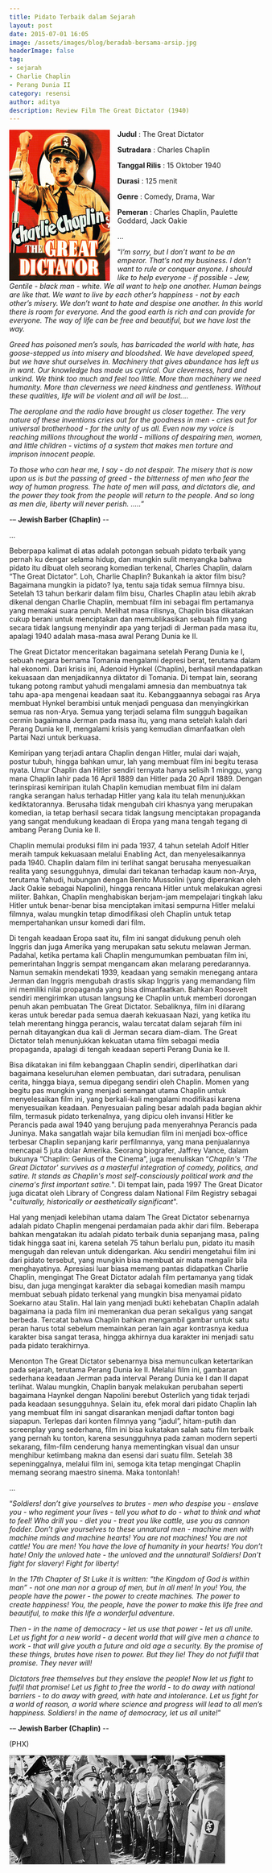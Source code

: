 ```yaml
---
title: Pidato Terbaik dalam Sejarah
layout: post
date: 2015-07-01 16:05
image: /assets/images/blog/beradab-bersama-arsip.jpg
headerImage: false
tag:
- sejarah
- Charlie Chaplin
- Perang Dunia II
category: resensi
author: aditya
description: Review Film The Great Dictator (1940)
---
```

<img class="image" src="/assets/images/film/the-great-dictator.jpg" alt="cover film The Great Dictator" height="300px" align="left" style="PADDING-RIGHT: 15px;">

__Judul__                   : The Great Dictator

__Sutradara__            : Charles Chaplin

__Tanggal Rilis__       : 15 Oktober 1940

__Durasi__                 : 125 menit

__Genre__                 : Comedy, Drama, War

__Pemeran__            : Charles Chaplin, Paulette Goddard, Jack Oakie

...

“_I’m sorry, but I don’t want to be an emperor. That’s not my business. I don’t want to rule or conquer anyone. I should like to help everyone - if possible - Jew, Gentile - black man - white. We all want to help one another. Human beings are like that. We want to live by each other’s happiness - not by each other’s misery. We don’t want to hate and despise one another. In this world there is room for everyone. And the good earth is rich and can provide for everyone. The way of life can be free and beautiful, but we have lost the way._

_Greed has poisoned men’s souls, has barricaded the world with hate, has goose-stepped us into misery and bloodshed. We have developed speed, but we have shut ourselves in. Machinery that gives abundance has left us in want. Our knowledge has made us cynical. Our cleverness, hard and unkind. We think too much and feel too little. More than machinery we need humanity. More than cleverness we need kindness and gentleness. Without these qualities, life will be violent and all will be lost...._

_The aeroplane and the radio have brought us closer together. The very nature of these inventions cries out for the goodness in men - cries out for universal brotherhood - for the unity of us all. Even now my voice is reaching millions throughout the world - millions of despairing men, women, and little children - victims of a system that makes men torture and imprison innocent people._

_To those who can hear me, I say - do not despair. The misery that is now upon us is but the passing of greed - the bitterness of men who fear the way of human progress. The hate of men will pass, and dictators die, and the power they took from the people will return to the people. And so long as men die, liberty will never perish. ....._” 

-– __Jewish Barber (Chaplin)__ --

...

Beberpapa kalimat di atas adalah potongan sebuah pidato terbaik yang pernah ku dengar selama hidup, dan mungkin sulit menyangka bahwa pidato itu dibuat oleh seorang komedian terkenal, Charles Chaplin, dalam “The Great Dictator”. Loh, Charlie Chaplin? Bukankah ia aktor film bisu? Bagaimana mungkin ia pidato? Iya, tentu saja tidak semua filmnya bisu. Setelah 13 tahun berkarir dalam film bisu, Charles Chaplin atau lebih akrab dikenal dengan Charlie Chaplin, membuat film ini sebagai flm pertamanya yang memakai suara penuh. Melihat masa rilisnya, Chaplin bisa dikatakan cukup berani untuk menciptakan dan memublikasikan sebuah film yang secara tidak langsung menyindir apa yang terjadi di Jerman pada masa itu, apalagi 1940 adalah masa-masa awal Perang Dunia ke II.

The Great Dictator menceritakan bagaimana setelah Perang Dunia ke I, sebuah negara bernama Tomania mengalami depresi berat, terutama dalam hal ekonomi. Dari krisis ini, Adenoid Hynkel (Chaplin), berhasil mendapatkan kekuasaan dan menjadikannya diktator di Tomania. Di tempat lain, seorang tukang potong rambut yahudi mengalami amnesia dan membuatnya tak tahu apa-apa mengenai keadaan saat itu. Kebanggaannya sebagai ras Arya membuat Hynkel berambisi untuk menjadi penguasa dan menyingkirkan semua ras non-Arya. Semua yang terjadi selama film sungguh bagaikan cermin bagaimana Jerman pada masa itu, yang mana setelah kalah dari Perang Dunia ke II, mengalami krisis yang kemudian dimanfaatkan oleh Partai Nazi untuk berkuasa.

Kemiripan yang terjadi antara Chaplin dengan Hitler, mulai dari wajah, postur tubuh, hingga bahkan umur, lah yang membuat film ini begitu terasa nyata. Umur Chaplin dan Hitler sendiri ternyata hanya selisih 1 minggu, yang mana Chaplin lahir pada 16 April 1889 dan Hitler pada 20 April 1889. Dengan terinspirasi kemiripan itulah Chaplin kemudian membuat film ini dalam rangka serangan halus terhadap Hitler yang kala itu telah menunjukkan kediktatorannya. Berusaha tidak mengubah ciri khasnya yang merupakan komedian, ia tetap berhasil secara tidak langsung menciptakan propaganda yang sangat mendukung keadaan di Eropa yang mana tengah tegang di ambang Perang Dunia ke II.

Chaplin memulai produksi film ini pada 1937, 4 tahun setelah Adolf Hitler meraih tampuk kekuasaan melalui Enabling Act, dan menyelesaikannya pada 1940. Chaplin dalam film ini terlihat sangat berusaha menyesuaikan realita yang sesungguhnya, dimulai dari tekanan terhadap kaum non-Arya, terutama Yahudi, hubungan dengan Benito Mussolini (yang diperankan oleh Jack Oakie sebagai Napolini), hingga rencana Hitler untuk melakukan agresi militer. Bahkan, Chaplin menghabiskan berjam-jam mempelajari tingkah laku Hitler untuk benar-benar bisa menciptakan imitasi sempurna Hitler melalui filmnya, walau mungkin tetap dimodifikasi oleh Chaplin untuk tetap mempertahankan unsur komedi dari film.

Di tengah keadaan Eropa saat itu, film ini sangat didukung penuh oleh Inggris dan juga Amerika yang merupakan satu sekutu  melawan Jerman. Padahal, ketika pertama kali Chaplin mengumumkan pembuatan film ini, pemerintahan Inggris sempat mengancam akan melarang peredarannya. Namun semakin mendekati 1939, keadaan yang semakin menegang antara Jerman dan Inggris mengubah drastis sikap Inggris yang memandang film ini memiliki nilai propaganda yang bisa dimanfaatkan. Bahkan Roosevelt sendiri mengirimkan utusan langsung ke Chaplin untuk memberi dorongan penuh akan pembuatan The Great Dictator. Sebaliknya, film ini dilarang keras untuk beredar pada semua daerah kekuasaan Nazi, yang ketika itu telah merentang hingga perancis, walau tercatat dalam sejarah film ini pernah ditayangkan dua kali di Jerman secara diam-diam. The Great Dictator telah menunjukkan kekuatan utama film sebagai media propaganda, apalagi di tengah keadaan seperti Perang Dunia ke II.

Bisa dikatakan ini film kebanggaan Chaplin sendiri, diperlihatkan dari bagaimana keseluruhan elemen pembuatan, dari sutradara, penulisan cerita, hingga biaya, semua dipegang sendiri oleh Chaplin. Momen yang begitu pas mungkin yang menjadi semangat utama Chaplin untuk menyelesaikan film ini, yang berkali-kali mengalami modifikasi karena menyesuaikan keadaan. Penyesuaian paling besar adalah pada bagian akhir film, termasuk pidato terkenalnya, yang dipicu oleh invansi Hitler ke Perancis pada awal 1940 yang berujung pada menyerahnya Perancis pada Juninya. Maka sangatlah wajar bila kemudian film ini menjadi box-office terbesar Chaplin sepanjang karir perfilmannya, yang mana penjualannya mencapai 5 juta dolar Amerika. Seorang biografer, Jaffrey Vance, dalam bukunya “Chaplin: Genius of the Cinema”, juga menuliskan “_Chaplin's 'The Great Dictator' survives as a masterful integration of comedy, politics, and satire. It stands as Chaplin's most self-consciously political work and the cinema's first important satire._". Di tempat lain, pada 1997 The Great Dicator juga dicatat oleh Library of Congress dalam National Film Registry sebagai "_culturally, historically or aesthetically significant_".

Hal yang menjadi kelebihan utama dalam The Great Dictator sebenarnya adalah pidato Chaplin mengenai perdamaian pada akhir dari film. Beberapa bahkan mengatakan itu adalah pidato terbaik dunia sepanjang masa, paling tidak hingga saat ini, karena setelah 75 tahun berlalu pun, pidato itu masih mengugah dan relevan untuk didengarkan. Aku sendiri mengetahui film ini dari pidato tersebut, yang mungkin bisa membuat air mata mengalir bila menghayatinya. Apresiasi luar biasa memang pantas didapatkan Charlie Chaplin, mengingat The Great Dictator adalah film pertamanya yang tidak bisu, dan juga mengingat karakter dia sebagai komedian masih mampu membuat sebuah pidato terkenal yang mungkin bisa menyamai pidato Soekarno atau Stalin. Hal lain yang menjadi bukti kehebatan Chaplin adalah bagaimana ia pada film ini memerankan dua peran sekaligus yang sangat berbeda. Tercatat bahwa Chaplin bahkan mengambil gambar untuk satu peran harus total sebelum memainkan peran lain agar kontrasnya kedua karakter bisa sangat terasa, hingga akhirnya dua karakter ini menjadi satu pada pidato terakhirnya.

Menonton The Great Dictator sebenarnya bisa memunculkan ketertarikan pada sejarah, terutama Perang Dunia ke II. Melalui film ini, gambaran sederhana keadaan Jerman pada interval Perang Dunia ke I dan II dapat terlihat. Walau mungkin, Chaplin banyak melakukan perubahan seperti bagaimana Haynkel dengan Napolini berebut Osterlich yang tidak terjadi pada keadaan sesungguhnya. Selain itu, efek moral dari pidato Chaplin lah yang membuat film ini sangat disarankan menjadi daftar tonton bagi siapapun. Terlepas dari konten filmnya yang “jadul”, hitam-putih dan screenplay yang sederhana, film ini bisa kukatakan salah satu film terbaik yang pernah ku tonton, karena sesungguhnya pada zaman modern seperti sekarang, film-film cenderung hanya mementingkan visual dan unsur menghibur ketimbang makna dan esensi dari suatu film. Setelah 38 sepeninggalnya, melalui film ini, semoga kita tetap mengingat Chaplin memang seorang maestro sinema. Maka tontonlah!

...

“_Soldiers! don’t give yourselves to brutes - men who despise you - enslave you - who regiment your lives - tell you what to do - what to think and what to feel! Who drill you - diet you - treat you like cattle, use you as cannon fodder. Don’t give yourselves to these unnatural men - machine men with machine minds and machine hearts! You are not machines! You are not cattle! You are men! You have the love of humanity in your hearts! You don’t hate! Only the unloved hate - the unloved and the unnatural! Soldiers! Don’t fight for slavery! Fight for liberty!_

_In the 17th Chapter of St Luke it is written: “the Kingdom of God is within man” - not one man nor a group of men, but in all men! In you! You, the people have the power - the power to create machines. The power to create happiness! You, the people, have the power to make this life free and beautiful, to make this life a wonderful adventure._

_Then - in the name of democracy - let us use that power - let us all unite. Let us fight for a new world - a decent world that will give men a chance to work - that will give youth a future and old age a security. By the promise of these things, brutes have risen to power. But they lie! They do not fulfil that promise. They never will!_

_Dictators free themselves but they enslave the people! Now let us fight to fulfil that promise! Let us fight to free the world - to do away with national barriers - to do away with greed, with hate and intolerance. Let us fight for a world of reason, a world where science and progress will lead to all men’s happiness. Soldiers! in the name of democracy, let us all unite!_”

-– __Jewish Barber (Chaplin)__ --

(PHX)

<img class="image" src="/assets/images/film/the-great-dictator-1.jpg" alt="Alt Text">